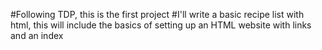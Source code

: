 #Following TDP, this is the first project
#I'll write a basic recipe list with html, this will include the basics of setting up an HTML website with links and an index 

